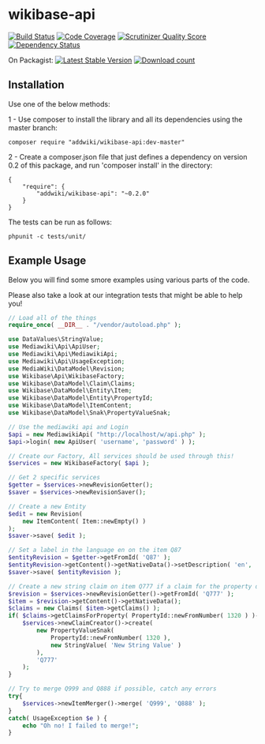 wikibase-api
==================
[![Build Status](https://travis-ci.org/addwiki/wikibase-api.png?branch=master)](https://travis-ci.org/addwiki/wikibase-api)
[![Code Coverage](https://scrutinizer-ci.com/g/addwiki/wikibase-api/badges/coverage.png?s=ca6d4e50e3ce5b9937a24928d8762af31d4e108c)](https://scrutinizer-ci.com/g/addwiki/wikibase-api/)
[![Scrutinizer Quality Score](https://scrutinizer-ci.com/g/addwiki/wikibase-api/badges/quality-score.png?s=41faa1f91a7d359370de48c4dec28cdd5db47b0d)](https://scrutinizer-ci.com/g/addwiki/wikibase-api/)
[![Dependency Status](https://www.versioneye.com/php/addwiki:wikibase-api/dev-master/badge.svg)](https://www.versioneye.com/php/addwiki:wikibase-api/dev-master)

On Packagist:
[![Latest Stable Version](https://poser.pugx.org/addwiki/wikibase-api/version.png)](https://packagist.org/packages/addwiki/wikibase-api)
[![Download count](https://poser.pugx.org/addwiki/wikibase-api/d/total.png)](https://packagist.org/packages/addwiki/wikibase-api)

## Installation

Use one of the below methods:

1 - Use composer to install the library and all its dependencies using the master branch:

    composer require "addwiki/wikibase-api:dev-master"

2 - Create a composer.json file that just defines a dependency on version 0.2 of this package, and run 'composer install' in the directory:

    {
        "require": {
            "addwiki/wikibase-api": "~0.2.0"
        }
    }

The tests can be run as follows:

    phpunit -c tests/unit/

## Example Usage

Below you will find some smore examples using various parts of the code.

Please also take a look at our integration tests that might be able to help you!

```php
// Load all of the things
require_once( __DIR__ . "/vendor/autoload.php" );

use DataValues\StringValue;
use Mediawiki\Api\ApiUser;
use Mediawiki\Api\MediawikiApi;
use Mediawiki\Api\UsageException;
use MediaWiki\DataModel\Revision;
use Wikibase\Api\WikibaseFactory;
use Wikibase\DataModel\Claim\Claims;
use Wikibase\DataModel\Entity\Item;
use Wikibase\DataModel\Entity\PropertyId;
use Wikibase\DataModel\ItemContent;
use Wikibase\DataModel\Snak\PropertyValueSnak;

// Use the mediawiki api and Login
$api = new MediawikiApi( "http://localhost/w/api.php" );
$api->login( new ApiUser( 'username', 'password' ) );

// Create our Factory, All services should be used through this!
$services = new WikibaseFactory( $api );

// Get 2 specific services
$getter = $services->newRevisionGetter();
$saver = $services->newRevisionSaver();

// Create a new Entity
$edit = new Revision(
	new ItemContent( Item::newEmpty() )
);
$saver->save( $edit );

// Set a label in the language en on the item Q87
$entityRevision = $getter->getFromId( 'Q87' );
$entityRevision->getContent()->getNativeData()->setDescription( 'en', 'I am A description' );
$saver->save( $entityRevision );

// Create a new string claim on item Q777 if a claim for the property doesn't already exist
$revision = $services->newRevisionGetter()->getFromId( 'Q777' );
$item = $revision->getContent()->getNativeData();
$claims = new Claims( $item->getClaims() );
if( $claims->getClaimsForProperty( PropertyId::newFromNumber( 1320 ) )->isEmpty() ) {
	$services->newClaimCreator()->create(
		new PropertyValueSnak(
			PropertyId::newFromNumber( 1320 ),
			new StringValue( 'New String Value' )
		),
		'Q777'
	);
}

// Try to merge Q999 and Q888 if possible, catch any errors
try{
	$services->newItemMerger()->merge( 'Q999', 'Q888' );
}
catch( UsageException $e ) {
	echo "Oh no! I failed to merge!";
}
```
